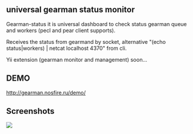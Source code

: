 universal gearman status monitor
--------------

Gearman-status it is universal dashboard to check status gearman queue and workers (pecl and pear client supports).

Receives the status from gearmand by socket, alternative "(echo status|workers) | netcat localhost 4370" from cli.

Yii extension (gearman monitor and management) soon...

DEMO
--------------
http://gearman.nosfire.ru/demo/

Screenshots
--------------
![](http://files.nosfire.ru/i/3609c0bb26b034e41ba67095f9f92ef0.png)

